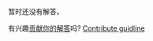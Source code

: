 
暂时还没有解答。

有兴趣[贡献你的解答](https://github.com/BFEdev/BFE.dev-solutions/blob/main/problem/implement-Promise-any_zh.md)吗? [Contribute guidline](https://github.com/BFEdev/BFE.dev-solutions#how-to-contribute)
